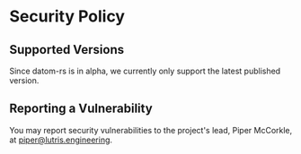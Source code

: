 <!-- SPDX-FileCopyrightText: 2022 Lutris, Inc -->
<!-- SPDX-License-Identifier: BlueOak-1.0.0 OR BSD-2-Clause-Patent -->
<!-- SPDX-FileContributor: Piper McCorkle <piper@lutris.engineering> -->

# Security Policy

## Supported Versions

Since datom-rs is in alpha, we currently only support the latest published version.

## Reporting a Vulnerability

You may report security vulnerabilities to the project's lead, Piper McCorkle, at piper@lutris.engineering.
